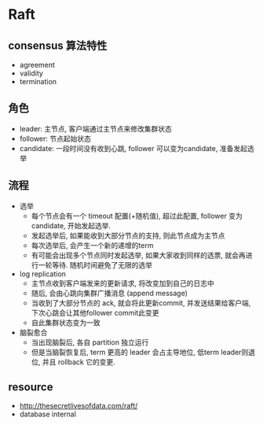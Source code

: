 # Raft
## consensus 算法特性
* agreement
* validity
* termination

## 角色
* leader: 主节点, 客户端通过主节点来修改集群状态
* follower: 节点起始状态
* candidate: 一段时间没有收到心跳, follower 可以变为candidate, 准备发起选举

## 流程
* 选举
    * 每个节点会有一个 timeout 配置(+随机值), 超过此配置, follower 变为 candidate, 开始发起选举. 
    * 发起选举后, 如果能收到大部分节点的支持, 则此节点成为主节点
    * 每次选举后, 会产生一个新的递增的term 
    * 有可能会出现多个节点同时发起选举, 如果大家收到同样的选票, 就会再进行一轮等待. 随机时间避免了无限的选举
* log replication
    * 主节点收到客户端发来的更新请求, 将改变加到自己的日志中
    * 随后, 会由心跳向集群广播消息 (append message)
    * 当收到了大部分节点的 ack, 就会将此更新commit, 并发送结果给客户端, 下次心跳会让其他follower commit此变更
    * 自此集群状态变为一致
* 脑裂愈合
    * 当出现脑裂后, 各自 partition 独立运行
    * 但是当脑裂恢复后, term 更高的 leader 会占主导地位, 低term leader则退位, 并且 rollback 它的变更.

## resource

* http://thesecretlivesofdata.com/raft/
* database internal
